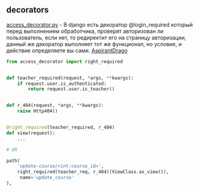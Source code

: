 ## decorators

[access_decorator.py](access_decorator.py) - В django есть декоратор @login_required который перед выполнением обработчика, проверят авторизован ли пользователь, если нет, то редиректит его на страницу авторизации, данный же декоратор выполняет тот же функционал, но условие, и действие определяете вы сами. [AspirantDrago](https://github.com/AspirantDrago)

```python
from access_decorator import right_required


def teacher_required(request, *args, **kwargs):
    if request.user.is_authenticated:
        return request.user.is_teacher()


def r_404(request, *args, **kwargs):
    raise Http404()


@right_required(teacher_required, r_404)
def view(request):
    ...

# OR

path(
    'update-course/<int:course_id>',
    right_required(teacher_req, r_404)(ViewClass.as_view()),
     name='update_course'
),
```